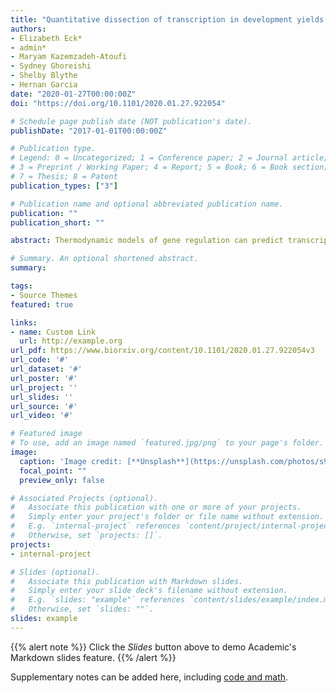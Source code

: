 ```yaml
---
title: "Quantitative dissection of transcription in development yields evidence for transcription factor-driven chromatin accessibility"
authors:
- Elizabeth Eck*
- admin*
- Maryam Kazemzadeh-Atoufi
- Sydney Ghoreishi
- Shelby Blythe
- Hernan Garcia
date: "2020-01-27T00:00:00Z"
doi: "https://doi.org/10.1101/2020.01.27.922054"

# Schedule page publish date (NOT publication's date).
publishDate: "2017-01-01T00:00:00Z"

# Publication type.
# Legend: 0 = Uncategorized; 1 = Conference paper; 2 = Journal article;
# 3 = Preprint / Working Paper; 4 = Report; 5 = Book; 6 = Book section;
# 7 = Thesis; 8 = Patent
publication_types: ["3"]

# Publication name and optional abbreviated publication name.
publication: ""
publication_short: ""

abstract: Thermodynamic models of gene regulation can predict transcriptional regulation in bacteria, but in eukaryotes chromatin accessibility and energy expenditure may call for a different framework. Here we systematically tested the predictive power of models of DNA accessibility based on the Monod-Wyman-Changeux (MWC) model of allostery, which posits that chromatin fluctuates between accessible and inaccessible states. We dissected the regulatory dynamics of hunchback by the activator Bicoid and the pioneer-like transcription factor Zelda in living Drosophila embryos and showed that no thermodynamic or non-equilibrium MWC model can recapitulate hunchback transcription. Therefore, we explored a model where DNA accessibility is not the result of thermal fluctuations but is catalyzed by Bicoid and Zelda, possibly through histone acetylation, and found that this model can predict hunchback dynamics. Thus, our theory-experiment dialogue uncovered potential molecular mechanisms of transcriptional regulatory dynamics, a key step toward reaching a predictive understanding of developmental decision-making.

# Summary. An optional shortened abstract.
summary: 

tags:
- Source Themes
featured: true

links:
- name: Custom Link
  url: http://example.org
url_pdf: https://www.biorxiv.org/content/10.1101/2020.01.27.922054v3
url_code: '#'
url_dataset: '#'
url_poster: '#'
url_project: ''
url_slides: ''
url_source: '#'
url_video: '#'

# Featured image
# To use, add an image named `featured.jpg/png` to your page's folder. 
image:
  caption: 'Image credit: [**Unsplash**](https://unsplash.com/photos/s9CC2SKySJM)'
  focal_point: ""
  preview_only: false

# Associated Projects (optional).
#   Associate this publication with one or more of your projects.
#   Simply enter your project's folder or file name without extension.
#   E.g. `internal-project` references `content/project/internal-project/index.md`.
#   Otherwise, set `projects: []`.
projects:
- internal-project

# Slides (optional).
#   Associate this publication with Markdown slides.
#   Simply enter your slide deck's filename without extension.
#   E.g. `slides: "example"` references `content/slides/example/index.md`.
#   Otherwise, set `slides: ""`.
slides: example
---
```


{{% alert note %}}
Click the *Slides* button above to demo Academic's Markdown slides feature.
{{% /alert %}}

Supplementary notes can be added here, including [code and math](https://sourcethemes.com/academic/docs/writing-markdown-latex/).
